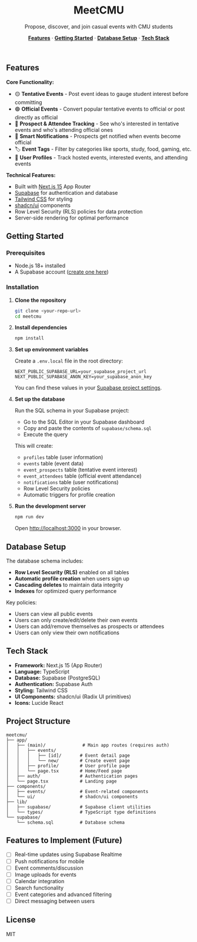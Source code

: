 <h1 align="center">MeetCMU</h1>

<p align="center">
 Propose, discover, and join casual events with CMU students
</p>

<p align="center">
  <a href="#features"><strong>Features</strong></a> ·
  <a href="#getting-started"><strong>Getting Started</strong></a> ·
  <a href="#database-setup"><strong>Database Setup</strong></a> ·
  <a href="#tech-stack"><strong>Tech Stack</strong></a>
</p>
<br/>

## Features

**Core Functionality:**
- 🟡 **Tentative Events** - Post event ideas to gauge student interest before committing
- 🟢 **Official Events** - Convert popular tentative events to official or post directly as official
- 👥 **Prospect & Attendee Tracking** - See who's interested in tentative events and who's attending official ones
- 🔔 **Smart Notifications** - Prospects get notified when events become official
- 🏷️ **Event Tags** - Filter by categories like sports, study, food, gaming, etc.
- 👤 **User Profiles** - Track hosted events, interested events, and attending events

**Technical Features:**
- Built with [Next.js 15](https://nextjs.org) App Router
- [Supabase](https://supabase.com) for authentication and database
- [Tailwind CSS](https://tailwindcss.com) for styling
- [shadcn/ui](https://ui.shadcn.com/) components
- Row Level Security (RLS) policies for data protection
- Server-side rendering for optimal performance

## Getting Started

### Prerequisites

- Node.js 18+ installed
- A Supabase account ([create one here](https://database.new))

### Installation

1. **Clone the repository**
   ```bash
   git clone <your-repo-url>
   cd meetcmu
   ```

2. **Install dependencies**
   ```bash
   npm install
   ```

3. **Set up environment variables**
   
   Create a `.env.local` file in the root directory:
   ```
   NEXT_PUBLIC_SUPABASE_URL=your_supabase_project_url
   NEXT_PUBLIC_SUPABASE_ANON_KEY=your_supabase_anon_key
   ```
   
   You can find these values in your [Supabase project settings](https://supabase.com/dashboard/project/_/settings/api).

4. **Set up the database**
   
   Run the SQL schema in your Supabase project:
   - Go to the SQL Editor in your Supabase dashboard
   - Copy and paste the contents of `supabase/schema.sql`
   - Execute the query
   
   This will create:
   - `profiles` table (user information)
   - `events` table (event data)
   - `event_prospects` table (tentative event interest)
   - `event_attendees` table (official event attendance)
   - `notifications` table (user notifications)
   - Row Level Security policies
   - Automatic triggers for profile creation

5. **Run the development server**
   ```bash
   npm run dev
   ```
   
   Open [http://localhost:3000](http://localhost:3000) in your browser.

## Database Setup

The database schema includes:

- **Row Level Security (RLS)** enabled on all tables
- **Automatic profile creation** when users sign up
- **Cascading deletes** to maintain data integrity
- **Indexes** for optimized query performance

Key policies:
- Users can view all public events
- Users can only create/edit/delete their own events
- Users can add/remove themselves as prospects or attendees
- Users can only view their own notifications

## Tech Stack

- **Framework:** Next.js 15 (App Router)
- **Language:** TypeScript
- **Database:** Supabase (PostgreSQL)
- **Authentication:** Supabase Auth
- **Styling:** Tailwind CSS
- **UI Components:** shadcn/ui (Radix UI primitives)
- **Icons:** Lucide React

## Project Structure

```
meetcmu/
├── app/
│   ├── (main)/              # Main app routes (requires auth)
│   │   ├── events/
│   │   │   ├── [id]/       # Event detail page
│   │   │   └── new/        # Create event page
│   │   ├── profile/        # User profile page
│   │   └── page.tsx        # Home/Feed page
│   ├── auth/               # Authentication pages
│   └── page.tsx            # Landing page
├── components/
│   ├── events/             # Event-related components
│   └── ui/                 # shadcn/ui components
├── lib/
│   ├── supabase/           # Supabase client utilities
│   └── types/              # TypeScript type definitions
└── supabase/
    └── schema.sql          # Database schema
```

## Features to Implement (Future)

- [ ] Real-time updates using Supabase Realtime
- [ ] Push notifications for mobile
- [ ] Event comments/discussion
- [ ] Image uploads for events
- [ ] Calendar integration
- [ ] Search functionality
- [ ] Event categories and advanced filtering
- [ ] Direct messaging between users

## License

MIT
